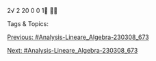 2√
2
20
0 0 1


   Tags & Topics:
   

[Previous: #Analysis-Lineare_Algebra-230308_673](Analysis-Lineare_Algebra-230308_673.md)

[Next: #Analysis-Lineare_Algebra-230308_673](Analysis-Lineare_Algebra-230308_673.md)